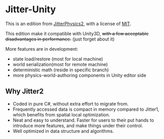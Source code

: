 # Jitter-Unity

This is an edition from [JitterPhysics2](https://github.com/notgiven688/jitterphysics2), with a license of [MIT](https://github.com/notgiven688/jitterphysics2/blob/main/LICENSE).

This edition make it compatible with Unity3D, ~~with a few acceptable disadvantages in performance.~~ (just forget about it)

More features are in development:

* state load/restore (most for local machine)
* world serialization(most for remote machine)
* deterministic math (reside in specific branch)
* more physics-world-authoring components in Unity editor side


## Why Jitter2

* Coded in pure C#, without extra effort to migrate from.
* Frequently accessed data is compact in memory compared to Jitter1, which benefits from spatial local optimization.
* Neat and easy to understand. Faster for users to their put hands to introduce more features, and make things under their control.
* Well optimized in data structure and algorithms.